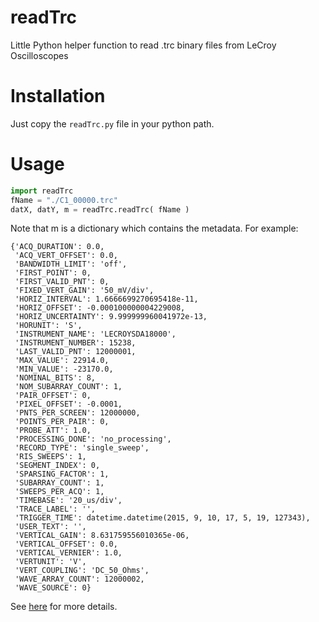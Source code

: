 # readTrc
Little Python helper function to read .trc binary files from LeCroy Oscilloscopes

# Installation
Just copy the `readTrc.py` file in your python path.

# Usage
```python
import readTrc
fName = "./C1_00000.trc"
datX, datY, m = readTrc.readTrc( fName )
```

Note that m is a dictionary which contains the metadata. For example:
```
{'ACQ_DURATION': 0.0,
 'ACQ_VERT_OFFSET': 0.0,
 'BANDWIDTH_LIMIT': 'off',
 'FIRST_POINT': 0,
 'FIRST_VALID_PNT': 0,
 'FIXED_VERT_GAIN': '50_mV/div',
 'HORIZ_INTERVAL': 1.6666699270695418e-11,
 'HORIZ_OFFSET': -0.000100000004229008,
 'HORIZ_UNCERTAINTY': 9.999999960041972e-13,
 'HORUNIT': 'S',
 'INSTRUMENT_NAME': 'LECROYSDA18000',
 'INSTRUMENT_NUMBER': 15238,
 'LAST_VALID_PNT': 12000001,
 'MAX_VALUE': 22914.0,
 'MIN_VALUE': -23170.0,
 'NOMINAL_BITS': 8,
 'NOM_SUBARRAY_COUNT': 1,
 'PAIR_OFFSET': 0,
 'PIXEL_OFFSET': -0.0001,
 'PNTS_PER_SCREEN': 12000000,
 'POINTS_PER_PAIR': 0,
 'PROBE_ATT': 1.0,
 'PROCESSING_DONE': 'no_processing',
 'RECORD_TYPE': 'single_sweep',
 'RIS_SWEEPS': 1,
 'SEGMENT_INDEX': 0,
 'SPARSING_FACTOR': 1,
 'SUBARRAY_COUNT': 1,
 'SWEEPS_PER_ACQ': 1,
 'TIMEBASE': '20_us/div',
 'TRACE_LABEL': '',
 'TRIGGER_TIME': datetime.datetime(2015, 9, 10, 17, 5, 19, 127343),
 'USER_TEXT': '',
 'VERTICAL_GAIN': 8.631759556010365e-06,
 'VERTICAL_OFFSET': 0.0,
 'VERTICAL_VERNIER': 1.0,
 'VERTUNIT': 'V',
 'VERT_COUPLING': 'DC_50_Ohms',
 'WAVE_ARRAY_COUNT': 12000002,
 'WAVE_SOURCE': 0}
```

See [here](http://forums.ni.com/attachments/ni/60/4652/2/LeCroyWaveformTemplate_2_3.pdf) for more details.


	
